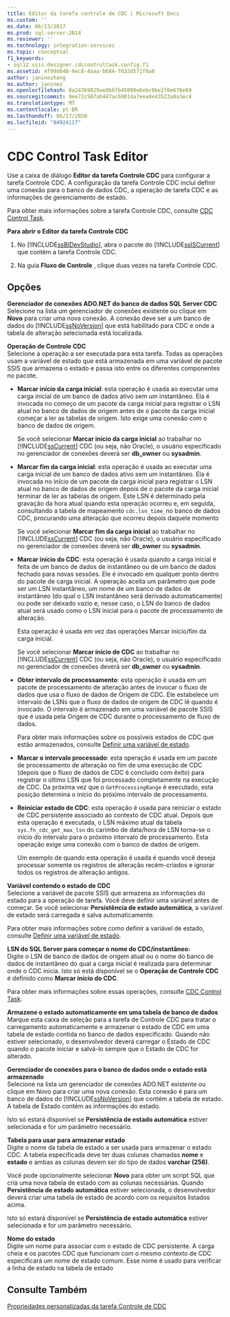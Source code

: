 ```yaml
---
title: Editor da tarefa controle de CDC | Microsoft Docs
ms.custom: ''
ms.date: 06/13/2017
ms.prod: sql-server-2014
ms.reviewer: ''
ms.technology: integration-services
ms.topic: conceptual
f1_keywords:
- sql12.ssis.designer.cdccontroltask.config.f1
ms.assetid: 4f09d040-9ec8-4aaa-b684-f632d571f0a8
author: janinezhang
ms.author: janinez
ms.openlocfilehash: 8a24369829ae8b6fb45098e6ebc0be2f0e676e69
ms.sourcegitcommit: 9ee72c507ab447ac69014a7eea4e43523a0a3ec4
ms.translationtype: MT
ms.contentlocale: pt-BR
ms.lasthandoff: 06/17/2020
ms.locfileid: "84924117"
---
```

# <a name="cdc-control-task-editor"></a>CDC Control Task Editor
  Use a caixa de diálogo **Editor da tarefa Controle CDC** para configurar a tarefa Controle CDC. A configuração da tarefa Controle CDC inclui definir uma conexão para o banco de dados CDC, a operação de tarefa CDC e as informações de gerenciamento de estado.  
  
 Para obter mais informações sobre a tarefa Controle CDC, consulte [CDC Control Task](control-flow/cdc-control-task.md).  
  
 **Para abrir o Editor da tarefa Controle CDC**  
  
1.  No [!INCLUDE[ssBIDevStudio](../includes/ssbidevstudio-md.md)], abra o pacote do [!INCLUDE[ssISCurrent](../includes/ssiscurrent-md.md)] que contém a tarefa Controle CDC.  
  
2.  Na guia **Fluxo de Controle** , clique duas vezes na tarefa Controle CDC.  
  
## <a name="options"></a>Opções  
 **Gerenciador de conexões ADO.NET do banco de dados SQL Server CDC**  
 Selecione na lista um gerenciador de conexões existente ou clique em **Novo** para criar uma nova conexão. A conexão deve ser a um banco de dados do [!INCLUDE[ssNoVersion](../includes/ssnoversion-md.md)] que está habilitado para CDC e onde a tabela de alteração selecionada está localizada.  
  
 **Operação de Controle CDC**  
 Selecione a operação a ser executada para esta tarefa. Todas as operações usam a variável de estado que está armazenada em uma variável de pacote SSIS que armazena o estado e passa isto entre os diferentes componentes no pacote.  
  
-   **Marcar início da carga inicial**: esta operação é usada ao executar uma carga inicial de um banco de dados ativo sem um instantâneo. Ela é invocada no começo de um pacote da carga inicial para registrar o LSN atual no banco de dados de origem antes de o pacote da carga inicial começar a ler as tabelas de origem. Isto exige uma conexão com o banco de dados de origem.  
  
     Se você selecionar **Marcar início da carga inicial** ao trabalhar no [!INCLUDE[ssCurrent](../includes/sscurrent-md.md)] CDC (ou seja, não Oracle), o usuário especificado no gerenciador de conexões deverá ser  **db_owner** ou **sysadmin**.  
  
-   **Marcar fim da carga inicial**: esta operação é usada ao executar uma carga inicial de um banco de dados ativo sem um instantâneo. Ela é invocada no início de um pacote da carga inicial para registrar o LSN atual no banco de dados de origem depois de o pacote da carga inicial terminar de ler as tabelas de origem. Este LSN é determinado pela gravação da hora atual quando esta operação ocorreu e, em seguida, consultando a tabela de mapeamento `cdc.lsn_time_`no banco de dados CDC, procurando uma alteração que ocorreu depois daquele momento  
  
     Se você selecionar **Marcar fim da carga inicial** ao trabalhar no [!INCLUDE[ssCurrent](../includes/sscurrent-md.md)] CDC (ou seja, não Oracle), o usuário especificado no gerenciador de conexões deverá ser  **db_owner** ou **sysadmin**.  
  
-   **Marcar início do CDC**: esta operação é usada quando a carga inicial é feita de um banco de dados de instantâneo ou de um banco de dados fechado para novas sessões. Ele é invocado em qualquer ponto dentro do pacote de carga inicial. A operação aceita um parâmetro que pode ser um LSN instantâneo, um nome de um banco de dados de instantâneo (do qual o LSN instantâneo será derivado automaticamente) ou pode ser deixado vazio e, nesse caso, o LSN do banco de dados atual será usado como o LSN inicial para o pacote de processamento de alteração.  
  
     Esta operação é usada em vez das operações Marcar início/fim da carga inicial.  
  
     Se você selecionar **Marcar início de CDC** ao trabalhar no [!INCLUDE[ssCurrent](../includes/sscurrent-md.md)] CDC (ou seja, não Oracle), o usuário especificado no gerenciador de conexões deverá ser  **db_owner** ou **sysadmin**.  
  
-   **Obter intervalo de processamento**: esta operação é usada em um pacote de processamento de alteração antes de invocar o fluxo de dados que usa o fluxo de dados de Origem de CDC. Ele estabelece um intervalo de LSNs que o fluxo de dados de origem de CDC lê quando é invocado. O intervalo é armazenado em uma variável de pacote SSIS que é usada pela Origem de CDC durante o processamento de fluxo de dados.  
  
     Para obter mais informações sobre os possíveis estados de CDC que estão armazenados, consulte [Definir uma variável de estado](data-flow/define-a-state-variable.md).  
  
-   **Marcar o intervalo processado**: esta operação é usada em um pacote de processamento de alteração no fim de uma execução de CDC (depois que o fluxo de dados de CDC é concluído com êxito) para registrar o último LSN que foi processado completamente na execução de CDC. Da próxima vez que o `GetProcessingRange` é executado, esta posição determina o início do próximo intervalo de processamento.  
  
-   **Reiniciar estado de CDC**: esta operação é usada para reiniciar o estado de CDC persistente associado ao contexto de CDC atual. Depois que esta operação é executada, o LSN máximo atual da tabela `sys.fn_cdc_get_max_lsn` do carimbo de data/hora de LSN torna-se o início do intervalo para o próximo intervalo de processamento. Esta operação exige uma conexão com o banco de dados de origem.  
  
     Um exemplo de quando esta operação é usada é quando você deseja processar somente os registros de alteração recém-criados e ignorar todos os registros de alteração antigos.  
  
 **Variável contendo o estado de CDC**  
 Selecione a variável de pacote SSIS que armazena as informações do estado para a operação de tarefa. Você deve definir uma variável antes de começar. Se você selecionar **Persistência de estado automática**, a variável de estado será carregada e salva automaticamente.  
  
 Para obter mais informações sobre como definir a variável de estado, consulte [Definir uma variável de estado](data-flow/define-a-state-variable.md).  
  
 **LSN do SQL Server para começar o nome do CDC/instantâneo:**  
 Digite o LSN de banco de dados de origem atual ou o nome do banco de dados de instantâneo do qual a carga inicial é realizada para determinar onde o CDC inicia. Isto só está disponível se o **Operação de Controle CDC** é definido como **Marcar início do CDC**.  
  
 Para obter mais informações sobre essas operações, consulte [CDC Control Task](control-flow/cdc-control-task.md).  
  
 **Armazene o estado automaticamente em uma tabela de banco de dados**  
 Marque esta caixa de seleção para a tarefa de Controle CDC para tratar o carregamento automaticamente e armazenar o estado de CDC em uma tabela de estado contida no banco de dados especificado. Quando não estiver selecionado, o desenvolvedor deverá carregar o Estado de CDC quando o pacote iniciar e salvá-lo sempre que o Estado de CDC for alterado.  
  
 **Gerenciador de conexões para o banco de dados onde o estado está armazenado**  
 Selecione na lista um gerenciador de conexões ADO.NET existente ou clique em Novo para criar uma nova conexão. Esta conexão é para um banco de dados do [!INCLUDE[ssNoVersion](../includes/ssnoversion-md.md)] que contém a tabela de estado. A tabela de Estado contém as informações do estado.  
  
 Isto só estará disponível se **Persistência de estado automática** estiver selecionada e for um parâmetro necessário.  
  
 **Tabela para usar para armazenar estado**  
 Digite o nome da tabela de estado a ser usada para armazenar o estado CDC. A tabela especificada deve ter duas colunas chamadas **nome** e **estado** e ambas as colunas devem ser do tipo de dados **varchar (256)**.  
  
 Você pode opcionalmente selecionar **Novo** para obter um script SQL que cria uma nova tabela de estado com as colunas necessárias. Quando **Persistência de estado automática** estiver selecionada, o desenvolvedor deverá criar uma tabela de estado de acordo com os requisitos listados acima.  
  
 Isto só estará disponível se **Persistência de estado automática** estiver selecionada e for um parâmetro necessário.  
  
 **Nome do estado**  
 Digite um nome para associar com o estado de CDC persistente. A carga cheia e os pacotes CDC que funcionam com o mesmo contexto de CDC especificará um nome de estado comum. Esse nome é usado para verificar a linha de estado na tabela de estado  
  
## <a name="see-also"></a>Consulte Também  
 [Propriedades personalizadas da tarefa Controle de CDC](control-flow/cdc-control-task-custom-properties.md)  
  
  
